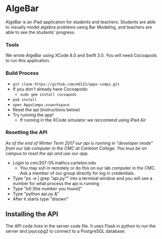 # AlgeBar

AlgeBar is an iPad application for students and teachers. Students are able to visually model algebra problems using Bar Modeling, and teachers are able to see the students' progress.

### Tools

We wrote AlgeBar using XCode 8.0 and Swift 3.0. You will need Cocoapods to run this application.

### Build Process

* `git clone https://github.com/md122/apps-comps.git`
* If you don't already have Cocoapods:
  * `sudo gem install cocoapods`
* `pod install`
* `open AppsComps.xcworkspace`
* Reset the api (instructions below)
* Try running the app!
  * If running in the XCode simulator we reccomend using iPad Air

### Resetting the API 
*As of the end of Winter Term 2017 our api is running in "developer mode" from our lab computer in the CMC at Carleton College. You mus be on campus to reset the api and use our app.*

- Login to cmc307-05.mathcs.carleton.edu
    -  You may ssh in remotely or do this on our lab computer in the CMC. Ask a member of our group directly for log in credentials.
- Type "ps -e | grep "api.py"" into a terminal window and you will see a number for what process the api is running
- Type "kill [the number you found]"
- Type "python api.py &"
- After it starts type "disown"

## Installing the API

The API code lives in the server code file. It uses Flask in python to run the server and psycopg2 to connect to a PostgreSQL database.
